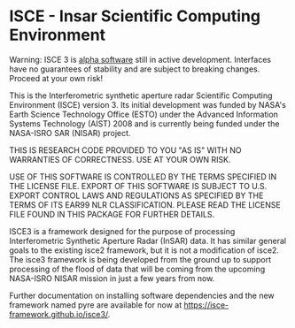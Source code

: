 ISCE - Insar Scientific Computing Environment
=============================================

Warning: ISCE 3 is
[alpha software](https://en.wikipedia.org/wiki/Software_release_life_cycle#Alpha)
still in active development.
Interfaces have no guarantees of stability and are subject to breaking changes.
Proceed at your own risk!

This is the Interferometric synthetic aperture radar Scientific Computing Environment (ISCE)
version 3.  Its initial development was funded by NASA's Earth Science Technology Office (ESTO)
under the Advanced Information Systems Technology (AIST) 2008 and is currently being funded under
the NASA-ISRO SAR (NISAR) project.

THIS IS RESEARCH CODE PROVIDED TO YOU "AS IS" WITH NO WARRANTIES OF CORRECTNESS.
USE AT YOUR OWN RISK.

USE OF THIS SOFTWARE IS CONTROLLED BY THE TERMS SPECIFIED IN THE LICENSE FILE.
EXPORT OF THIS SOFTWARE IS SUBJECT TO U.S. EXPORT CONTROL LAWS AND REGULATIONS
AS SPECIFIED BY THE TERMS OF ITS EAR99 NLR CLASSIFICATION. PLEASE READ THE LICENSE
FILE FOUND IN THIS PACKAGE FOR FURTHER DETAILS.

ISCE3 is a framework designed for the purpose of processing Interferometric Synthetic Aperture
Radar (InSAR) data.  It has similar general goals to the existing isce2 framework, but it is not a
modification of isce2.  The isce3 framework is being developed from the ground up to support
processing of the flood of data that will be coming from the upcoming NASA-ISRO NISAR mission in just a few years from now.

Further documentation on installing software dependencies and the new framework named pyre are
available for now at https://isce-framework.github.io/isce3/.
